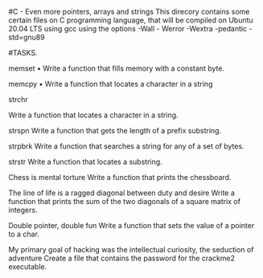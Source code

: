 #C - Even more pointers, arrays and strings This direcory contains some certain files on C programming language, that will be compiled on Ubuntu 20.04 LTS using gcc using the options -Wall - Werror -Wextra -pedantic -std=gnu89
 
#TASKS.
 
memset
• Write a function that fills memory with a constant byte.
 
memcpy • Write a function that locates a character in a string
 
strchr
 
Write a function that locates a character in a string.
 
strspn
Write a function that gets the length of a prefix substring.
 
strpbrk
Write a function that searches a string for any of a set of bytes.
 
strstr
Write a function that locates a substring.
 
Chess is mental torture
Write a function that prints the chessboard.
 
The line of life is a ragged diagonal between duty and desire
Write a function that prints the sum of the two diagonals of a square matrix of integers.
 
Double pointer, double fun
Write a function that sets the value of a pointer to a char.
 
My primary goal of hacking was the intellectual curiosity, the seduction of adventure
Create a file that contains the password for the crackme2 executable.
